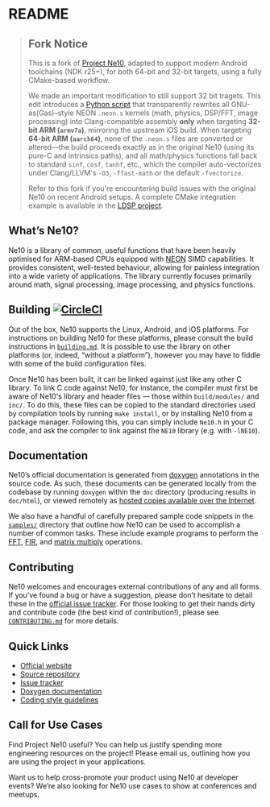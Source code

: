 # README

>## Fork Notice
> This is a fork of [Project Ne10](https://github.com/projectNe10/Ne10), adapted to support modern Android toolchains (NDK r25+), for both 64-bit and 32-bit targets, using a fully CMake-based workflow.
>
> We made an important modification to still support 32 bit tragets. This edit introduces a [Python script](./tools/gas2android_convert.py) that transparently rewrites all GNU-as(Gas)–style NEON `.neon.s` kernels (math, physics, DSP/FFT, image processing) into Clang-compatible assembly **only** when targeting **32-bit ARM (`armv7a`)**, mirroring the upstream iOS build. When targeting **64-bit ARM (`aarch64`)**, none of the `.neon.s` files are converted or altered—the build proceeds exactly as in the original Ne10 (using its pure-C and intrinsics paths), and all math/physics functions fall back to standard `sinf`, `cosf`, `tanhf`, etc., which the compiler auto-vectorizes under Clang/LLVM's `-O3`, `-ffast-math` or the default `-fvectorize`.
>
>Refer to this fork if you're encountering build issues with the original Ne10 on recent Android setups. A complete CMake integration example is available in the [LDSP project](https://github.com/victorzappi/LDSP).



## What’s Ne10?
Ne10 is a library of common, useful functions that have been heavily optimised for ARM-based CPUs equipped with [NEON](https://www.arm.com/products/processors/technologies/neon.php) SIMD capabilities. It provides consistent, well-tested behaviour, allowing for painless integration into a wide variety of applications. The library currently focuses primarily around math, signal processing, image processing, and physics functions.

## Building [![CircleCI](https://circleci.com/gh/projectNe10/Ne10.svg?style=svg)](https://circleci.com/gh/projectNe10/Ne10)
Out of the box, Ne10 supports the Linux, Android, and iOS platforms. For instructions on building Ne10 for these platforms, please consult the build instructions in [`building.md`](https://github.com/projectNe10/Ne10/tree/master/doc/building.md#building-ne10). It is possible to use the library on other platforms (or, indeed, “without a platform”), however you may have to fiddle with some of the build configuration files.

Once Ne10 has been built, it can be linked against just like any other C library. To link C code against Ne10, for instance, the compiler must first be aware of Ne10's library and header files — those within `build/modules/` and `inc/`. To do this, these files can be copied to the standard directories used by compilation tools by running `make install`, or by installing Ne10 from a package manager. Following this, you can simply include `Ne10.h` in your C code, and ask the compiler to link against the `NE10` library (e.g. with `-lNE10`).

## Documentation
Ne10’s official documentation is generated from [doxygen](https://www.stack.nl/~dimitri/doxygen/) annotations in the source code. As such, these documents can be generated locally from the codebase by running `doxygen` within the `doc` directory (producing results in `doc/html`), or viewed remotely as [hosted copies available over the Internet](http://projectne10.github.io/Ne10/doc/modules.html).

We also have a handful of carefully prepared sample code snippets in the [`samples/`](https://github.com/projectNe10/Ne10/tree/master/samples) directory that outline how Ne10 can be used to accomplish a number of common tasks. These include example programs to perform the [FFT](https://github.com/projectNe10/Ne10/tree/master/samples/NE10_sample_complex_fft.c), [FIR](https://github.com/projectNe10/Ne10/tree/master/samples/NE10_sample_fir.c), and [matrix multiply](https://github.com/projectNe10/Ne10/tree/master/samples/NE10_sample_matrix_multiply.c) operations.

## Contributing
Ne10 welcomes and encourages external contributions of any and all forms. If you’ve found a bug or have a suggestion, please don’t hesitate to detail these in the [official issue tracker](https://github.com/projectNe10/Ne10/issues). For those looking to get their hands dirty and contribute code (the best kind of contribution!), please see [`CONTRIBUTING.md`](https://github.com/projectNe10/Ne10/tree/master/CONTRIBUTING.md#contributing-to-project-ne10) for more details.

## Quick Links

- [Official website](http://projectne10.org/)
- [Source repository](https://github.com/projectNe10/Ne10)
- [Issue tracker](https://github.com/projectNe10/Ne10/issues)
- [Doxygen documentation](http://projectne10.github.io/Ne10/doc/modules.html)
- [Coding style guidelines](https://github.com/projectNe10/Ne10/wiki/Ne10-Coding-Style)

## Call for Use Cases

Find Project Ne10 useful? You can help us justify spending more engineering resources on the project! Please email us, outlining how you are using the project in your applications.

Want us to help cross-promote your product using Ne10 at developer events? We’re also looking for Ne10 use cases to show at conferences and meetups.

